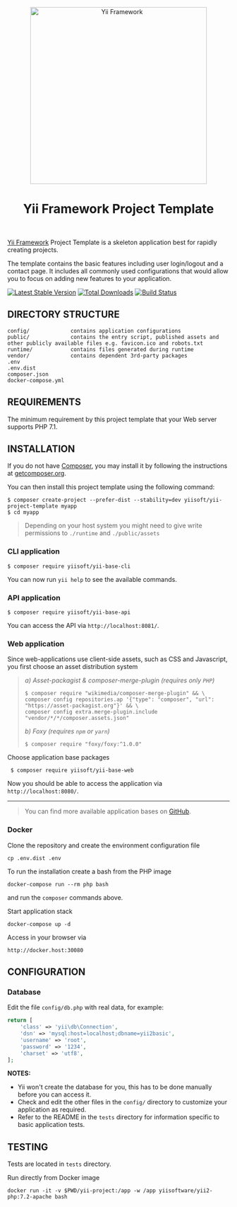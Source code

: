 <p align="center">
    <a href="http://www.yiiframework.com/" target="_blank">
        <img src="https://www.yiiframework.com/files/logo/yii.png" width="400" alt="Yii Framework" />
    </a>
    <h1 align="center">Yii Framework Project Template</h1>
    <br>
</p>

[Yii Framework] Project Template is a skeleton application best for
rapidly creating projects.

[Yii Framework]: http://www.yiiframework.com/

The template contains the basic features including user login/logout and a contact page.
It includes all commonly used configurations that would allow you to focus on adding new
features to your application.

[![Latest Stable Version](https://img.shields.io/packagist/v/yiisoft/yii-project-template.svg)](https://packagist.org/packages/yiisoft/yii-project-template)
[![Total Downloads](https://img.shields.io/packagist/dt/yiisoft/yii-project-template.svg)](https://packagist.org/packages/yiisoft/yii-project-template)
[![Build Status](https://travis-ci.org/yiisoft/yii-project-template.svg?branch=master)](https://travis-ci.org/yiisoft/yii-project-template)

DIRECTORY STRUCTURE
-------------------

```
config/             contains application configurations
public/             contains the entry script, published assets and other publicly available files e.g. favicon.ico and robots.txt
runtime/            contains files generated during runtime
vendor/             contains dependent 3rd-party packages
.env
.env.dist
composer.json
docker-compose.yml
```

REQUIREMENTS
------------
 

The minimum requirement by this project template that your Web server supports PHP 7.1.


INSTALLATION
------------

If you do not have [Composer](http://getcomposer.org/), you may install it by following the instructions
at [getcomposer.org](http://getcomposer.org/doc/00-intro.md#installation-nix).

You can then install this project template using the following command:

~~~
$ composer create-project --prefer-dist --stability=dev yiisoft/yii-project-template myapp
$ cd myapp
~~~

> Depending on your host system you might need to give write permissions to `./runtime` and `./public/assets`

### CLI application

    $ composer require yiisoft/yii-base-cli

You can now run `yii help` to see the available commands.

### API application

    $ composer require yiisoft/yii-base-api
    
You can access the API via `http://localhost:8081/`.

### Web application

Since web-applications use client-side assets, such as CSS and Javascript, you first choose an asset distribution system

> *a) Asset-packagist & composer-merge-plugin (requires only `PHP`)*
> 
>     $ composer require "wikimedia/composer-merge-plugin" && \
>     composer config repositories.ap '{"type": "composer", "url": "https://asset-packagist.org"}' && \
>     composer config extra.merge-plugin.include "vendor/*/*/composer.assets.json"
>         
> *b) Foxy (requires `npm` or `yarn`)*
> 
>     $ composer require "foxy/foxy:^1.0.0"
> 

Choose application base packages
 
     $ composer require yiisoft/yii-base-web
 
Now you should be able to access the application via `http://localhost:8080/`.

---

> You can find more available application bases on [GitHub](https://github.com/yiisoft?utf8=✓&q=yii-base).


### Docker

Clone the repository and create the environment configuration file

    cp .env.dist .env

To run the installation create a bash from the PHP image

    docker-compose run --rm php bash
    
and run the `composer` commands above.
   
Start application stack

    docker-compose up -d
    
Access in your browser via

~~~
http://docker.host:30080
~~~

CONFIGURATION
-------------

### Database

Edit the file `config/db.php` with real data, for example:

```php
return [
    'class' => 'yii\db\Connection',
    'dsn' => 'mysql:host=localhost;dbname=yii2basic',
    'username' => 'root',
    'password' => '1234',
    'charset' => 'utf8',
];
```

**NOTES:**
- Yii won't create the database for you, this has to be done manually before you can access it.
- Check and edit the other files in the `config/` directory to customize your application as required.
- Refer to the README in the `tests` directory for information specific to basic application tests.


TESTING
-------

Tests are located in `tests` directory.

Run directly from Docker image

    docker run -it -v $PWD/yii-project:/app -w /app yiisoftware/yii2-php:7.2-apache bash